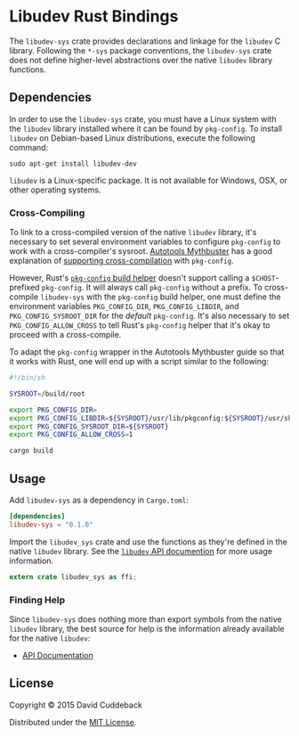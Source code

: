 # Libudev Rust Bindings

The `libudev-sys` crate provides declarations and linkage for the `libudev` C library. Following the
`*-sys` package conventions, the `libudev-sys` crate does not define higher-level abstractions over
the native `libudev` library functions.

## Dependencies
In order to use the `libudev-sys` crate, you must have a Linux system with the `libudev` library
installed where it can be found by `pkg-config`. To install `libudev` on Debian-based Linux
distributions, execute the following command:

```
sudo apt-get install libudev-dev
```

`libudev` is a Linux-specific package. It is not available for Windows, OSX, or other operating
systems.

### Cross-Compiling
To link to a cross-compiled version of the native `libudev` library, it's necessary to set several
environment variables to configure `pkg-config` to work with a cross-compiler's sysroot. [Autotools
Mythbuster](https://autotools.io/) has a good explanation of [supporting
cross-compilation](https://autotools.io/pkgconfig/cross-compiling.html) with `pkg-config`.

However, Rust's [`pkg-config` build helper](https://github.com/alexcrichton/pkg-config-rs) doesn't
support calling a `$CHOST`-prefixed `pkg-config`. It will always call `pkg-config` without a prefix.
To cross-compile `libudev-sys` with the `pkg-config` build helper, one must define the environment
variables `PKG_CONFIG_DIR`, `PKG_CONFIG_LIBDIR`, and `PKG_CONFIG_SYSROOT_DIR` for the *default*
`pkg-config`. It's also necessary to set `PKG_CONFIG_ALLOW_CROSS` to tell Rust's `pkg-config` helper
that it's okay to proceed with a cross-compile.

To adapt the `pkg-config` wrapper in the Autotools Mythbuster guide so that it works with Rust, one
will end up with a script similar to the following:

```sh
#!/bin/sh

SYSROOT=/build/root

export PKG_CONFIG_DIR=
export PKG_CONFIG_LIBDIR=${SYSROOT}/usr/lib/pkgconfig:${SYSROOT}/usr/share/pkgconfig
export PKG_CONFIG_SYSROOT_DIR=${SYSROOT}
export PKG_CONFIG_ALLOW_CROSS=1

cargo build
```

## Usage
Add `libudev-sys` as a dependency in `Cargo.toml`:

```toml
[dependencies]
libudev-sys = "0.1.0"
```

Import the `libudev_sys` crate and use the functions as they're defined in the native `libudev`
library. See the [`libudev` API documention](http://www.freedesktop.org/software/systemd/libudev/)
for more usage information.

```rust
extern crate libudev_sys as ffi;
```

### Finding Help
Since `libudev-sys` does nothing more than export symbols from the native `libudev` library, the
best source for help is the information already available for the native `libudev`:

* [API Documentation](http://www.freedesktop.org/software/systemd/libudev/)

## License
Copyright © 2015 David Cuddeback

Distributed under the [MIT License](LICENSE).
